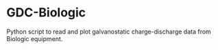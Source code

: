 # GDC-Biologic
Python script to read and plot galvanostatic charge-discharge data from Biologic equipment.
